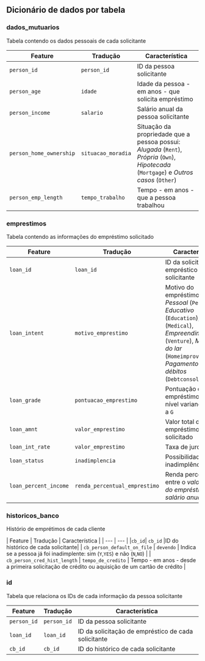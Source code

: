 ## Dicionário de dados por tabela

### dados_mutuarios

Tabela contendo os dados pessoais de cada solicitante

| Feature | Tradução | Característica |
| --- | --- | --- |
|`person_id`| `person_id` |ID da pessoa solicitante|
| `person_age` | `idade` | Idade da pessoa - em anos - que solicita empréstimo |
| `person_income` | `salario` | Salário anual da pessoa solicitante |
| `person_home_ownership` | `situacao_moradia` | Situação da propriedade que a pessoa possui: *Alugada* (`Rent`), *Própria* (`Own`), *Hipotecada* (`Mortgage`) e *Outros casos* (`Other`) |
| `person_emp_length` | `tempo_trabalho` |Tempo - em anos - que a pessoa trabalhou |

### emprestimos

Tabela contendo as informações do empréstimo solicitado

| Feature | Tradução | Característica |
| --- | --- | -- |
|`loan_id`| `loan_id` | ID da solicitação de empréstico de cada solicitante|
| `loan_intent` | `motivo_emprestimo` | Motivo do empréstimo: *Pessoal* (`Personal`), *Educativo* (`Education`), *Médico* (`Medical`), *Empreendimento* (`Venture`), *Melhora do lar* (`Homeimprovement`), *Pagamento de débitos* (`Debtconsolidation`) |
| `loan_grade` | `pontuacao_emprestimo` |  Pontuação de empréstimos, por nível variando de `A` a `G` |
| `loan_amnt` | `valor_emprestimo` |  Valor total do empréstimo solicitado |
| `loan_int_rate` | `valor_emprestimo` |  Taxa de juros |
| `loan_status` | `inadimplencia` |  Possibilidade de inadimplência |
| `loan_percent_income` | `renda_percentual_emprestimo` |  Renda percentual entre o *valor total do empréstimo* e o *salário anual* |


### historicos_banco

Histório de emprétimos de cada cliente

| Feature | Tradução | Característica |
| --- | --- |
|`cb_id`| `cb_id` |ID do histórico de cada solicitante|
| `cb_person_default_on_file` | `devendo` |  Indica se a pessoa já foi inadimplente: sim (`Y`,`YES`) e não (`N`,`NO`) |
| `cb_person_cred_hist_length` | `tempo_de_credito` |  Tempo - em anos - desde a primeira solicitação de crédito ou aquisição de um cartão de crédito |

### id

Tabela que relaciona os IDs de cada informação da pessoa solicitante

| Feature | Tradução | Característica |
| --- | --- | --- |
|`person_id`| `person_id`| ID da pessoa solicitante|
|`loan_id`| `loan_id`| ID da solicitação de empréstico de cada solicitante|
|`cb_id`| `cb_id`| ID do histórico de cada solicitante|
